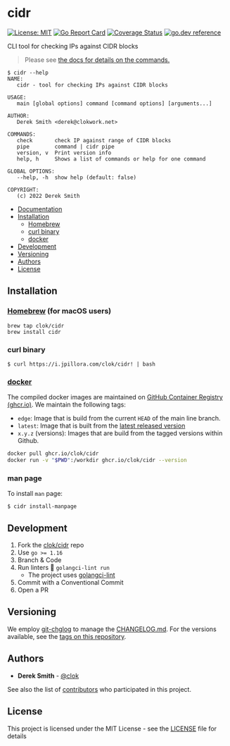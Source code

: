 # cidr

[![License: MIT](https://img.shields.io/badge/License-MIT-brightgreen.svg)](https://github.com/clok/cidr/blob/master/LICENSE)
[![Go Report Card](https://goreportcard.com/badge/clok/cidr)](https://goreportcard.com/report/clok/cidr)
[![Coverage Status](https://coveralls.io/repos/github/clok/cidr/badge.svg)](https://coveralls.io/github/clok/cidr)
[![go.dev reference](https://img.shields.io/badge/go.dev-reference-007d9c?logo=go&logoColor=white)](https://pkg.go.dev/github.com/clok/cidr?tab=overview)

CLI tool for checking IPs against CIDR blocks

> Please see [the docs for details on the commands.](./docs/cidr.md)

```text
$ cidr --help
NAME:
   cidr - tool for checking IPs against CIDR blocks

USAGE:
   main [global options] command [command options] [arguments...]

AUTHOR:
   Derek Smith <derek@clokwork.net>

COMMANDS:
   check       check IP against range of CIDR blocks
   pipe        command | cidr pipe
   version, v  Print version info
   help, h     Shows a list of commands or help for one command

GLOBAL OPTIONS:
   --help, -h  show help (default: false)

COPYRIGHT:
   (c) 2022 Derek Smith
```

- [Documentation](./docs/cidr.md)
- [Installation](#installation)
    - [Homebrew](#homebrewhttpsbrewsh-for-macos-users)
    - [curl binary](#curl-binary)
    - [docker](#dockerhttpswwwdockercom)
- [Development](#development)
- [Versioning](#versioning)
- [Authors](#authors)
- [License](#license)

## Installation

### [Homebrew](https://brew.sh) (for macOS users)

```
brew tap clok/cidr
brew install cidr
```

### curl binary

```
$ curl https://i.jpillora.com/clok/cidr! | bash
```

### [docker](https://www.docker.com/)

The compiled docker images are maintained
on [GitHub Container Registry (ghcr.io)](https://github.com/orgs/clok/packages/container/package/cidr). We maintain the
following tags:

- `edge`: Image that is build from the current `HEAD` of the main line branch.
- `latest`: Image that is built from the [latest released version](https://github.com/clok/cidr/releases)
- `x.y.z` (versions): Images that are build from the tagged versions within Github.

```bash
docker pull ghcr.io/clok/cidr
docker run -v "$PWD":/workdir ghcr.io/clok/cidr --version
```

### man page

To install `man` page:

```
$ cidr install-manpage
```

## Development

1. Fork the [clok/cidr](https://github.com/clok/cidr) repo
1. Use `go >= 1.16`
1. Branch & Code
1. Run linters :broom: `golangci-lint run`
    - The project uses [golangci-lint](https://golangci-lint.run/usage/install/#local-installation)
1. Commit with a Conventional Commit
1. Open a PR

## Versioning

We employ [git-chglog](https://github.com/git-chglog/git-chglog) to manage the [CHANGELOG.md](CHANGELOG.md). For the
versions available, see the [tags on this repository](https://github.com/clok/cidr/tags).

## Authors

* **Derek Smith** - [@clok](https://github.com/clok)

See also the list of [contributors](https://github.com/clok/cidr/contributors) who participated in this project.

## License

This project is licensed under the MIT License - see the [LICENSE](LICENSE) file for details